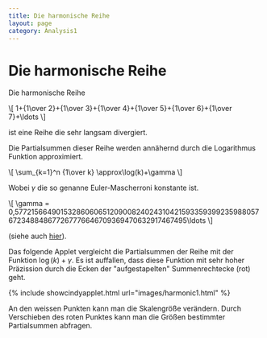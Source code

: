 ```yaml
---
title: Die harmonische Reihe
layout: page
category: Analysis1
---
```


# Die harmonische Reihe

Die harmonische Reihe

\\[
1+{1\over 2}+{1\over 3}+{1\over 4}+{1\over 5}+{1\over 6}+{1\over 7}+\ldots
\\]

ist eine Reihe die sehr langsam divergiert.

Die Partialsummen dieser Reihe werden annähernd durch die Logarithmus Funktion approximiert.

\\[
\sum_{k=1}^n {1\over k} \approx\log(k)+\gamma
\\]

Wobei $\gamma$ die so genanne Euler-Mascherroni konstante ist.

\\[
\gamma = 0,5772156649015328606065120900824024310421593359399235988057672348848677267776646709369470632917467495\ldots
\\]

(siehe auch [hier](http://de.wikipedia.org/wiki/Euler-Mascheroni-Konstante)).

Das folgende Applet vergleicht die Partialsummen der Reihe mit der Funktion $\log(k)+\gamma$.
Es ist auffallen, dass diese Funktion mit sehr hoher Präzission durch die Ecken der "aufgestapelten" Summenrechtecke (rot) geht.

{% include showcindyapplet.html url="images/harmonic1.html" %}


An den weissen Punkten kann man die Skalengröße verändern.
Durch Verschieben des roten Punktes kann man die Größen
bestimmter Partialsummen abfragen.
